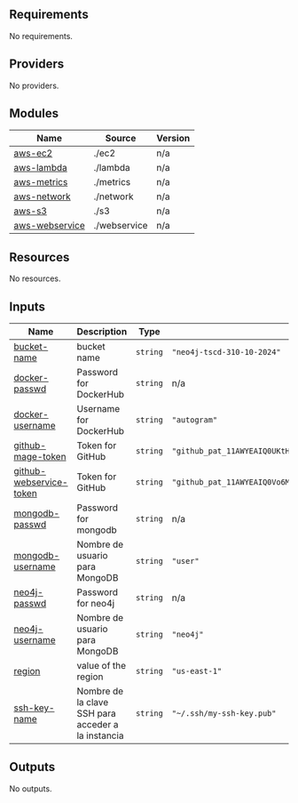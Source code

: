 ## Requirements

No requirements.

## Providers

No providers.

## Modules

| Name | Source | Version |
|------|--------|---------|
| <a name="module_aws-ec2"></a> [aws-ec2](#module\_aws-ec2) | ./ec2 | n/a |
| <a name="module_aws-lambda"></a> [aws-lambda](#module\_aws-lambda) | ./lambda | n/a |
| <a name="module_aws-metrics"></a> [aws-metrics](#module\_aws-metrics) | ./metrics | n/a |
| <a name="module_aws-network"></a> [aws-network](#module\_aws-network) | ./network | n/a |
| <a name="module_aws-s3"></a> [aws-s3](#module\_aws-s3) | ./s3 | n/a |
| <a name="module_aws-webservice"></a> [aws-webservice](#module\_aws-webservice) | ./webservice | n/a |

## Resources

No resources.

## Inputs

| Name | Description | Type | Default | Required |
|------|-------------|------|---------|:--------:|
| <a name="input_bucket-name"></a> [bucket-name](#input\_bucket-name) | bucket name | `string` | `"neo4j-tscd-310-10-2024"` | no |
| <a name="input_docker-passwd"></a> [docker-passwd](#input\_docker-passwd) | Password for DockerHub | `string` | n/a | yes |
| <a name="input_docker-username"></a> [docker-username](#input\_docker-username) | Username for DockerHub | `string` | `"autogram"` | no |
| <a name="input_github-mage-token"></a> [github-mage-token](#input\_github-mage-token) | Token for GitHub | `string` | `"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"` | no |
| <a name="input_github-webservice-token"></a> [github-webservice-token](#input\_github-webservice-token) | Token for GitHub | `string` | `"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"` | no |
| <a name="input_mongodb-passwd"></a> [mongodb-passwd](#input\_mongodb-passwd) | Password for mongodb | `string` | n/a | yes |
| <a name="input_mongodb-username"></a> [mongodb-username](#input\_mongodb-username) | Nombre de usuario para MongoDB | `string` | `"user"` | no |
| <a name="input_neo4j-passwd"></a> [neo4j-passwd](#input\_neo4j-passwd) | Password for neo4j | `string` | n/a | yes |
| <a name="input_neo4j-username"></a> [neo4j-username](#input\_neo4j-username) | Nombre de usuario para MongoDB | `string` | `"neo4j"` | no |
| <a name="input_region"></a> [region](#input\_region) | value of the region | `string` | `"us-east-1"` | no |
| <a name="input_ssh-key-name"></a> [ssh-key-name](#input\_ssh-key-name) | Nombre de la clave SSH para acceder a la instancia | `string` | `"~/.ssh/my-ssh-key.pub"` | no |

## Outputs

No outputs.
